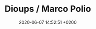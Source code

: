 ---
layout: event
title:  "Dioups / Marco Polio"
date:   2020-06-07 14:52:51 +0200
categories: event juin-2020
img: pollio.jpg
---